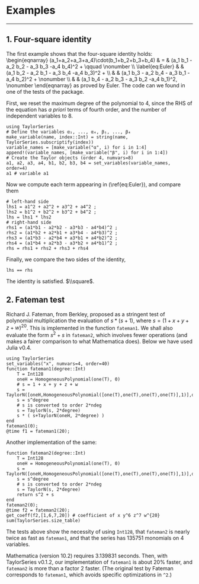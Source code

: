 # Examples

---

## 1. Four-square identity

The first example shows that the four-square identity holds:
\\begin{eqnarray}
(a_1+a_2+a_3+a_4)\\cdot(b_1+b_2+b_3+b_4) & = &
     (a_1 b_1 - a_2 b_2 - a_3 b_3 -a_4 b_4)^2 + \\qquad \\nonumber \\\\
\\label{eq:Euler}
  & & (a_1 b_2 - a_2 b_1 - a_3 b_4 -a_4 b_3)^2 + \\\\
  & & (a_1 b_3 - a_2 b_4 - a_3 b_1 -a_4 b_2)^2 + \\nonumber \\\\
  & & (a_1 b_4 - a_2 b_3 - a_3 b_2 -a_4 b_1)^2, \\nonumber
\\end{eqnarray}
as proved by Euler. The code can we found in one of the tests of the package.

First, we reset the maximum degree of the polynomial to 4, since the RHS
of the equation
has *a priori* terms of fourth order, and the number of independent variables to
8.

```@repl euler
using TaylorSeries
# Define the variables α₁, ..., α₄, β₁, ..., β₄
make_variable(name, index::Int) = string(name, TaylorSeries.subscriptify(index))
variable_names = [make_variable("α", i) for i in 1:4]
append!(variable_names, [make_variable("β", i) for i in 1:4])
# Create the Taylor objects (order 4, numvars=8)
a1, a2, a3, a4, b1, b2, b3, b4 = set_variables(variable_names, order=4)
a1 # variable a1
```

Now we compute each term appearing in (\\ref{eq:Euler}), and compare them

```@repl euler
# left-hand side
lhs1 = a1^2 + a2^2 + a3^2 + a4^2 ;
lhs2 = b1^2 + b2^2 + b3^2 + b4^2 ;
lhs = lhs1 * lhs2
# right-hand side
rhs1 = (a1*b1 - a2*b2 - a3*b3 - a4*b4)^2 ;
rhs2 = (a1*b2 + a2*b1 + a3*b4 - a4*b3)^2 ;
rhs3 = (a1*b3 - a2*b4 + a3*b1 + a4*b2)^2 ;
rhs4 = (a1*b4 + a2*b3 - a3*b2 + a4*b1)^2 ;
rhs = rhs1 + rhs2 + rhs3 + rhs4
```

Finally, we compare the two sides of the identity,

```@repl euler
lhs == rhs
```

The identity is satisfied. $\\square$.



## 2. Fateman test

Richard J. Fateman, from Berkley, proposed as a stringent test
of polynomial multiplication
the evaluation of $s*(s+1)$, where $s = (1+x+y+z+w)^{20}$. This is
implemented in
the function `fateman1`. We shall also evaluate the form $s^2+s$ in `fateman2`,
which involves fewer operations (and makes a fairer comparison to what
Mathematica does). Below we have used Julia v0.4.

```@repl fateman
using TaylorSeries
set_variables("x", numvars=4, order=40)
function fateman1(degree::Int)
    T = Int128
    oneH = HomogeneousPolynomial(one(T), 0)
    # s = 1 + x + y + z + w
    s = TaylorN([oneH,HomogeneousPolynomial([one(T),one(T),one(T),one(T)],1)],degree)
    s = s^degree
    # s is converted to order 2*ndeg
    s = TaylorN(s, 2*degree)
    s * ( s+TaylorN(oneH, 2*degree) )
end
fateman1(0);
@time f1 = fateman1(20);
```

Another implementation of the same:

```@repl fateman
function fateman2(degree::Int)
    T = Int128
    oneH = HomogeneousPolynomial(one(T), 0)
    s = TaylorN([oneH,HomogeneousPolynomial([one(T),one(T),one(T),one(T)],1)],degree)
    s = s^degree
    # s is converted to order 2*ndeg
    s = TaylorN(s, 2*degree)
    return s^2 + s
end
fateman2(0);
@time f2 = fateman2(20);
get_coeff(f2,[1,6,7,20]) # coefficient of x y^6 z^7 w^{20}
sum(TaylorSeries.size_table)
```

The tests above show the necessity of using `Int128`, that
`fateman2` is nearly twice as fast as `fateman1`, and that the series has 135751
monomials on 4 variables.

Mathematica (version 10.2) requires 3.139831 seconds. Then,
with TaylorSeries v0.1.2, our implementation of `fateman1` is about 20% faster,
and `fateman2` is more than a factor 2 faster. (The original test by Fateman
corresponds to `fateman1`, which avoids specific optimizations in `^2`.)

